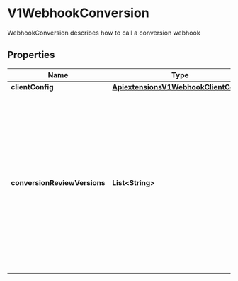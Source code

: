 

# V1WebhookConversion

WebhookConversion describes how to call a conversion webhook

## Properties

| Name | Type | Description | Notes |
|------------ | ------------- | ------------- | -------------|
|**clientConfig** | [**ApiextensionsV1WebhookClientConfig**](ApiextensionsV1WebhookClientConfig.md) |  |  [optional] |
|**conversionReviewVersions** | **List&lt;String&gt;** | conversionReviewVersions is an ordered list of preferred &#x60;ConversionReview&#x60; versions the Webhook expects. The API server will use the first version in the list which it supports. If none of the versions specified in this list are supported by API server, conversion will fail for the custom resource. If a persisted Webhook configuration specifies allowed versions and does not include any versions known to the API Server, calls to the webhook will fail. |  |




